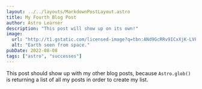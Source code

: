 ```yaml
---
layout: ../../layouts/MarkdownPostLayout.astro
title: My Fourth Blog Post
author: Astro Learner
description: "This post will show up on its own!"
image:
  url: "http://t1.gstatic.com/licensed-image?q=tbn:ANd9GcRRv9ICxXjK-LVFv-lKRId6gB45BFoNCLsZ4dk7bZpYGblPLPG-9aYss0Z0wt2PmWDb"
  alt: "Earth seen from space."
pubDate: 2022-08-08
tags: ["astro", "successes"]
---
```


This post should show up with my other blog posts, because `Astro.glob()` is returning a list of all my posts in order to create my list.
